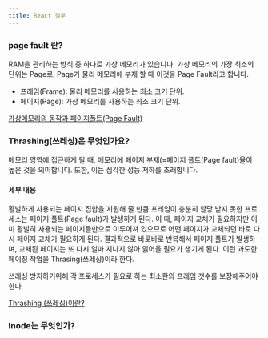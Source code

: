 ```yaml
---
title: React 질문
---
```


### page fault 란?

RAM을 관리하는 방식 중 하나로 가상 메모리가 있습니다. 가상 메모리의 가장 최소의 단위는 Page로, Page가 물리 메모리에 부재 할 때 이것을 Page Fault라고 합니다.

- 프레임(Frame): 물리 메모리를 사용하는 최소 크기 단위.
- 페이지(Page): 가상 메모리를 사용하는 최소 크기 단위.

[가상메모리의 동작과 페이지폴트(Page Fault)](https://preamtree.tistory.com/21)

### Thrashing(쓰레싱)은 무엇인가요?

메모리 영역에 접근하게 될 때, 메모리에 페이지 부재(=페이지 폴트(Page fault)율이 높은 것을 의미합니다. 또한, 이는 심각한 성능 저하를 초래합니다.

#### 세부 내용

활발하게 사용되는 페이지 집합을 지원해 줄 만큼 프레임이 충분히 할당 받지 못한 프로세스는 페이지 폴트(Page fault)가 발생하게 된다. 이 때, 페이지 교체가 필요하지만 이미 활발히 사용되는 페이지들만으로 이루어져 있으므로 어떤 페이지가 교체되던 바로 다시 페이지 교체가 필요하게 된다. 결과적으로 바로바로 반복해서 페이지 폴트가 발생하며, 교체된 페이지는 또 다시 얼마 지나지 않아 읽어올 필요가 생기게 된다. 이런 과도한 페이징 작업을 Thrasing(쓰레싱)이라 한다.

쓰레싱 방지하기위해 각 프로세스가 필요로 하는 최소한의 프레임 갯수를 보장해주어야 한다.

[Thrashing (쓰레싱)이란?](https://jwprogramming.tistory.com/56)

### Inode는 무엇인가?